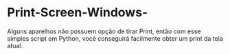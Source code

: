# Print-Screen-Windows-
Alguns aparelhos não possuem opção de tirar Print, então com esse simples script em Python, você conseguirá facilmente obter um print da tela atual.
